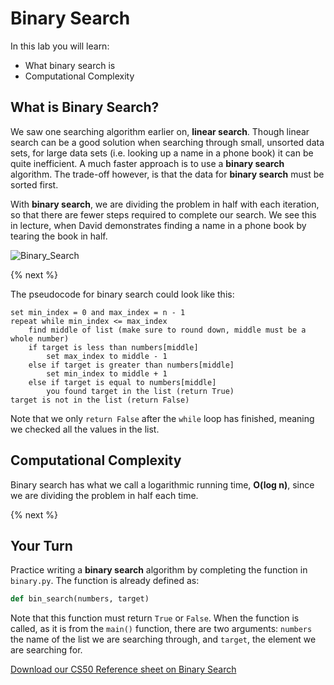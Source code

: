 # Binary Search

In this lab you will learn:

- What binary search is
- Computational Complexity

## What is Binary Search?

We saw one searching algorithm earlier on, **linear search**. Though linear search can be a good solution when searching through small, unsorted data sets, for large data sets (i.e. looking up a name in a phone book) it can be quite inefficient. A much faster approach is to use a **binary search** algorithm. The trade-off however, is that the data for **binary search** must be sorted first.

With **binary search**, we are dividing the problem in half with each iteration, so that there are fewer steps required to complete our search. We see this in lecture, when David demonstrates finding a name in a phone book by tearing the book in half.

![Binary_Search](https://raw.githubusercontent.com/cs50nestm/cs50labs/2019/binarysearch/binary_search.gif)

{% next %}

The pseudocode for binary search could look like this:

```
set min_index = 0 and max_index = n - 1
repeat while min_index <= max_index
    find middle of list (make sure to round down, middle must be a whole number)
    if target is less than numbers[middle]
        set max_index to middle - 1
    else if target is greater than numbers[middle]
        set min_index to middle + 1
    else if target is equal to numbers[middle]
        you found target in the list (return True)
target is not in the list (return False)
```

Note that we only `return False` after the `while` loop has finished, meaning we checked all the values in the list.


## Computational Complexity

Binary search has what we call a logarithmic running time, **O(log n)**, since we are dividing the problem in half each time.

{% next %}

## Your Turn

Practice writing a **binary search** algorithm by completing the function in `binary.py`.
The function is already defined as:

```python
def bin_search(numbers, target)
```

Note that this function must return `True` or `False`. When the function is called, as it is from the `main()` function, there are two arguments: `numbers` the name of the list we are searching through, and `target`, the element we are searching for.


[Download our CS50 Reference sheet on Binary Search](https://cs50.harvard.edu/ap/2020/assets/pdfs/binary_search.pdf)
